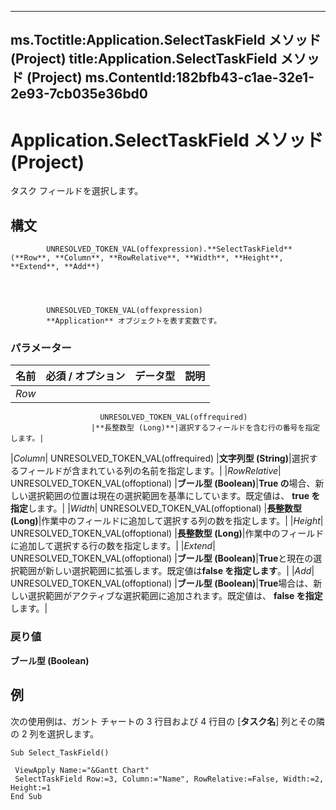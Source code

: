 

---
ms.Toctitle:Application.SelectTaskField メソッド (Project)
title:Application.SelectTaskField メソッド (Project)
ms.ContentId:182bfb43-c1ae-32e1-2e93-7cb035e36bd0
---
# Application.SelectTaskField メソッド (Project)




タスク フィールドを選択します。

## 構文

            UNRESOLVED_TOKEN_VAL(offexpression).**SelectTaskField**(**Row**, **Column**, **RowRelative**, **Width**, **Height**, **Extend**, **Add**)




            UNRESOLVED_TOKEN_VAL(offexpression)
            **Application** オブジェクトを表す変数です。

### パラメーター

|**名前**|**必須 / オプション**|**データ型**|**説明**|
|---|---|---|---|
|*Row*|
                        UNRESOLVED_TOKEN_VAL(offrequired)
                      |**長整数型 (Long)**|選択するフィールドを含む行の番号を指定します。|
|*Column*|
                        UNRESOLVED_TOKEN_VAL(offrequired)
                      |**文字列型 (String)**|選択するフィールドが含まれている列の名前を指定します。|
|*RowRelative*|
                        UNRESOLVED_TOKEN_VAL(offoptional)
                      |**ブール型 (Boolean)**|**True の**場合、新しい選択範囲の位置は現在の選択範囲を基準にしています。既定値は、 **true を指定**します。|
|*Width*|
                        UNRESOLVED_TOKEN_VAL(offoptional)
                      |**長整数型 (Long)**|作業中のフィールドに追加して選択する列の数を指定します。|
|*Height*|
                        UNRESOLVED_TOKEN_VAL(offoptional)
                      |**長整数型 (Long)**|作業中のフィールドに追加して選択する行の数を指定します。|
|*Extend*|
                        UNRESOLVED_TOKEN_VAL(offoptional)
                      |**ブール型 (Boolean)**|**True**と現在の選択範囲が新しい選択範囲に拡張します。既定値は**false を指定します**。|
|*Add*|
                        UNRESOLVED_TOKEN_VAL(offoptional)
                      |**ブール型 (Boolean)**|**True**場合は、新しい選択範囲がアクティブな選択範囲に追加されます。既定値は、 **false を指定**します。|



### 戻り値
**ブール型 (Boolean)**





## 例
次の使用例は、ガント チャートの 3 行目および 4 行目の [**タスク名**] 列とその隣の 2 列を選択します。

```vba
Sub Select_TaskField() 
 
 ViewApply Name:="&Gantt Chart" 
 SelectTaskField Row:=3, Column:="Name", RowRelative:=False, Width:=2, Height:=1 
End Sub
```





